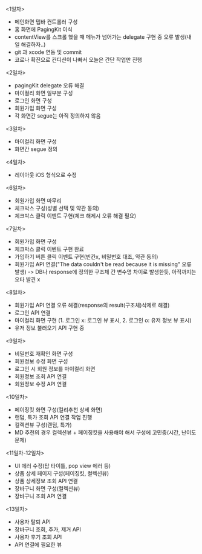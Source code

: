 <1일차>
- 메인화면 탭바 컨트롤러 구성
- 홈 화면에 PagingKit 이식
- contentView를 스크롤 했을 때 메뉴가 넘어가는 delegate 구현 중 오류 발생(내일 해결하자..)
- git 과 xcode 연동 및 commit
- 코로나 확진으로 컨디션이 나빠서 오늘은 간단 작업만 진행

<2일차>
- pagingKit delegate 오류 해결
- 마이컬리 화면 일부분 구성
- 로그인 화면 구성
- 회원가입 화면 구성
- 각 화면간 segue는 아직 정의하지 않음

<3일차>
- 마이컬리 화면 구성
- 화면간 segue 정의

<4일차>
- 레이아웃 iOS 형식으로 수정

<6일차>
- 회원가입 화면 마무리
- 체크박스 구성(성별 선택 및 약관 동의)
- 체크박스 클릭 이벤트 구현(체크 해제시 오류 해결 필요)

<7일차>
- 회원가입 화면 구성
- 체크박스 클릭 이벤트 구현 완료
- 가입하기 버튼 클릭 이벤트 구현(빈칸x, 비밀번호 대조, 약관 동의)
- 회원가입 API 연결("The data couldn't be read because it is missing" 오류 발생) -> DB나 response에 정의한 구조체 간 변수명 차이로 발생한듯, 아직까지는 오타 발견 x

<8일차>
- 회원가입 API 연결 오류 해결(response의 result(구조체)삭제로 해결)
- 로그인 API 연결
- 마이컬리 화면 구현 (1. 로그인 x: 로그인 뷰 표시, 2. 로그인 o: 유저 정보 뷰 표시)
- 유저 정보 불러오기 API 구현 중

<9일차>
- 비밀번호 재확인 화면 구성
- 회원정보 수정 화면 구성
- 로그인 시 회원 정보를 마이컬리 화면
- 회원정보 조회 API 연결
- 회원정보 수정 API 연결

<10일차>
- 페이징킷 화면 구성(컬리추천 상세 화면)
- 랜덤, 특가 조회 API 연결 작업 진행
- 컬렉션뷰 구성(랜덤, 특가)
- MD 추천의 경우 컬렉션뷰 + 페이징킷을 사용해야 해서 구성에 고민중(시간, 난이도 문제)

<11일차-12일차>
- UI 에러 수정(탑 타이틀, pop view 에러 등)
- 상품 상세 페이지 구성(페이징킷, 컬렉션뷰)  
- 상품 상세정보 조회 API 연결
- 장바구니 화면 구성(컬렉션뷰)
- 장바구니 조회 API 연결

<13일차>
- 사용자 탈퇴 API
- 장바구니 조회, 추가, 제거 API
- 사용자 후기 조회 API
- API 연결에 필요한 뷰 
